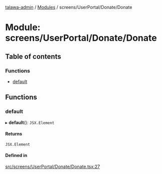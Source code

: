[talawa-admin](../README.md) / [Modules](../modules.md) / screens/UserPortal/Donate/Donate

# Module: screens/UserPortal/Donate/Donate

## Table of contents

### Functions

- [default](screens_UserPortal_Donate_Donate.md#default)

## Functions

### default

▸ **default**(): `JSX.Element`

#### Returns

`JSX.Element`

#### Defined in

[src/screens/UserPortal/Donate/Donate.tsx:27](https://github.com/Sauradip07/talawa-admin/blob/504276e/src/screens/UserPortal/Donate/Donate.tsx#L27)
